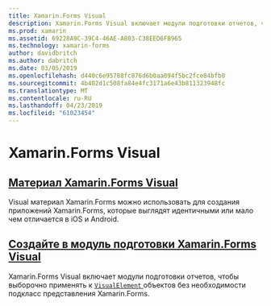 ```yaml
---
title: Xamarin.Forms Visual
description: Xamarin.Forms Visual включает модули подготовки отчетов, чтобы выборочно применять к объектам VisualElement без необходимости подкласс представления Xamarin.Forms.
ms.prod: xamarin
ms.assetid: 69228A9C-39C4-46AE-A803-C38EED6FB965
ms.technology: xamarin-forms
author: davidbritch
ms.author: dabritch
ms.date: 03/05/2019
ms.openlocfilehash: d440c6e95788fc876d6b0aa094f5bc2fce84bfb0
ms.sourcegitcommit: 4b402d1c508fa84e4fc3171a6e43b811323948fc
ms.translationtype: MT
ms.contentlocale: ru-RU
ms.lasthandoff: 04/23/2019
ms.locfileid: "61023454"
---
```

# <a name="xamarinforms-visual"></a>Xamarin.Forms Visual

## <a name="xamarinforms-material-visualmaterial-visualmd"></a>[Материал Xamarin.Forms Visual](material-visual.md)

Visual материал Xamarin.Forms можно использовать для создания приложений Xamarin.Forms, которые выглядят идентичными или мало чем отличается в iOS и Android.

## <a name="create-a-xamarinforms-visual-renderercreatemd"></a>[Создайте в модуль подготовки Xamarin.Forms Visual](create.md)

Xamarin.Forms Visual включает модули подготовки отчетов, чтобы выборочно применять к [ `VisualElement` ](xref:Xamarin.Forms.VisualElement) объектов без необходимости подкласс представления Xamarin.Forms.
